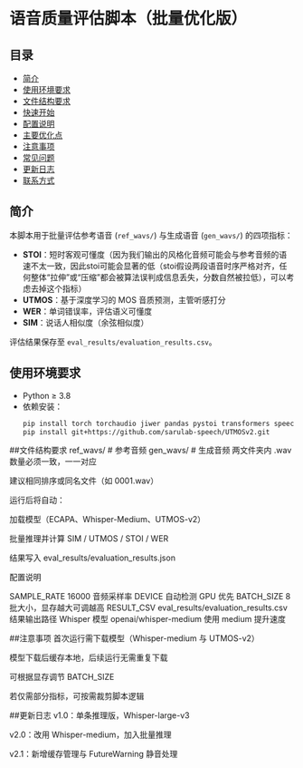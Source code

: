 # 语音质量评估脚本（批量优化版）

## 目录
- [简介](#简介)
- [使用环境要求](#使用环境要求)
- [文件结构要求](#文件结构要求)
- [快速开始](#快速开始)
- [配置说明](#配置说明)
- [主要优化点](#主要优化点)
- [注意事项](#注意事项)
- [常见问题](#常见问题)
- [更新日志](#更新日志)
- [联系方式](#联系方式)

## 简介
本脚本用于批量评估参考语音 (`ref_wavs/`) 与生成语音 (`gen_wavs/`) 的四项指标：  

- **STOI**：短时客观可懂度（因为我们输出的风格化音频可能会与参考音频的语速不太一致，因此stoi可能会显著的低（stoi假设两段语音时序严格对齐，任何整体“拉伸”或“压缩”都会被算法误判成信息丢失，分数自然被拉低），可以考虑去掉这个指标）
- **UTMOS**：基于深度学习的 MOS 音质预测，主管听感打分
- **WER**：单词错误率，评估语义可懂度  
- **SIM**：说话人相似度（余弦相似度）  
 
评估结果保存至 `eval_results/evaluation_results.csv`。

## 使用环境要求
- Python ≥ 3.8   
- 依赖安装：
  ```bash
  pip install torch torchaudio jiwer pandas pystoi transformers speechbrain
  pip install git+https://github.com/sarulab-speech/UTMOSv2.git

##文件结构要求
  ref_wavs/   # 参考音频
  gen_wavs/   # 生成音频
  两文件夹内 .wav 数量必须一致，一一对应

  建议相同排序或同名文件（如 0001.wav）

运行后将自动：

  加载模型（ECAPA、Whisper-Medium、UTMOS-v2）

  批量推理并计算 SIM / UTMOS / STOI / WER

  结果写入 eval_results/evaluation_results.json

配置说明

SAMPLE_RATE	16000	音频采样率
DEVICE	自动检测	GPU 优先
BATCH_SIZE	8	批大小，显存越大可调越高
RESULT_CSV	eval_results/evaluation_results.csv	结果输出路径
Whisper 模型	openai/whisper-medium	使用 medium 提升速度


##注意事项
  首次运行需下载模型（Whisper-medium 与 UTMOS-v2）

  模型下载后缓存本地，后续运行无需重复下载

  可根据显存调节 BATCH_SIZE

  若仅需部分指标，可按需裁剪脚本逻辑



##更新日志
  v1.0：单条推理版，Whisper-large-v3

  v2.0：改用 Whisper-medium，加入批量推理

  v2.1：新增缓存管理与 FutureWarning 静音处理






